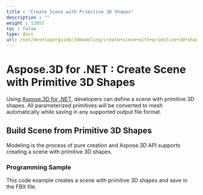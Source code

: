 ```yaml
---
title : "Create Scene with Primitive 3D Shapes" 
description : "" 
weight : 12052 
toc : false
type: docs
url: /net/developerguide/3dmodeling/create+scene+with+primitive+3d+shapes/
---
```


# Aspose.3D for .NET : Create Scene with Primitive 3D Shapes


Using [Aspose.3D for .NET](http://www.aspose.com/3d-component-suite.aspx), developers can define a scene with primitive 3D shapes. All parameterized primitives will be converted to mesh automatically while saving in any supported output file format.

## Build Scene from Primitive 3D Shapes

Modeling is the process of pure creation and Aspose.3D API supports creating a scene with primitive 3D shapes.

### Programming Sample

This code example creates a scene with primitive 3D shapes and save in the FBX file.

